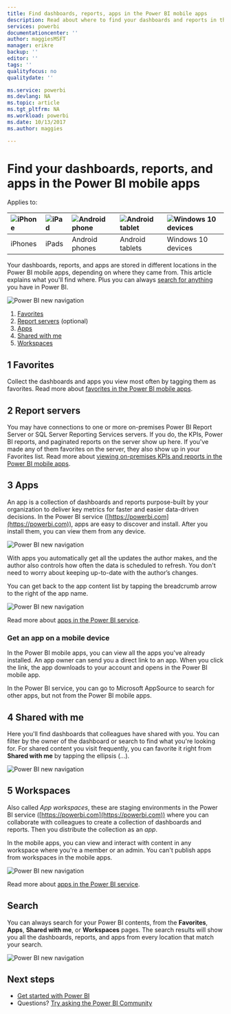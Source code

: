 ```yaml
---
title: Find dashboards, reports, apps in the Power BI mobile apps
description: Read about where to find your dashboards and reports in the Power BI mobile apps, depending on where they came from.
services: powerbi
documentationcenter: ''
author: maggiesMSFT
manager: erikre
backup: ''
editor: ''
tags: ''
qualityfocus: no
qualitydate: ''

ms.service: powerbi
ms.devlang: NA
ms.topic: article
ms.tgt_pltfrm: NA
ms.workload: powerbi
ms.date: 10/13/2017
ms.author: maggies

---
```

# Find your dashboards, reports, and apps in the Power BI mobile apps
Applies to:

| ![iPhone](media/powerbi-mobile-find-content-mobile-devices/iphone-logo-50-px.png) | ![iPad](media/powerbi-mobile-find-content-mobile-devices/ipad-logo-50-px.png) | ![Android phone](media/powerbi-mobile-find-content-mobile-devices/android-phone-logo-50-px.png) | ![Android tablet](media/powerbi-mobile-find-content-mobile-devices/android-tablet-logo-50-px.png) | ![Windows 10 devices](media/powerbi-mobile-find-content-mobile-devices/win-10-logo-50-px.png) |
|:--- |:--- |:--- |:--- |:--- |
| iPhones |iPads |Android phones |Android tablets |Windows 10 devices |

Your dashboards, reports, and apps are stored in different locations in the Power BI mobile apps, depending on where they came from. This article explains what you'll find where. Plus you can always [search for anything](powerbi-mobile-find-content-mobile-devices.md#search) you have in Power BI. 

![Power BI new navigation](media/powerbi-mobile-find-content-mobile-devices/power-bi-mobile-find-content.png)

1. [Favorites](powerbi-mobile-find-content-mobile-devices.md#1-favorites)
2. [Report servers](powerbi-mobile-find-content-mobile-devices.md#2-report-servers) (optional)
3. [Apps](powerbi-mobile-find-content-mobile-devices.md#3-apps)
4. [Shared with me](powerbi-mobile-find-content-mobile-devices.md#4-shared-with-me)
5. [Workspaces](powerbi-mobile-find-content-mobile-devices.md#5-workspaces)

## 1 Favorites
Collect the dashboards and apps you view most often by tagging them as favorites. Read more about [favorites in the Power BI mobile apps](mobile-apps-favorites.md).

## 2 Report servers
You may have connections to one or more on-premises Power BI Report Server or SQL Server Reporting Services servers. If you do, the KPIs, Power BI reports, and paginated reports on the server show up here. If you've made any of them favorites on the server, they also show up in your Favorites list. Read more about [viewing on-premises KPIs and reports in the Power BI mobile apps](powerbi-mobile-iphone-kpis-mobile-reports.md).

## 3 Apps
An app is a collection of dashboards and reports purpose-built by your organization to deliver key metrics for faster and easier data-driven decisions. In the Power BI service ([https://powerbi.com](https://powerbi.com)), apps are easy to discover and install. After you install them, you can view them from any device. 

![Power BI new navigation](media/powerbi-mobile-find-content-mobile-devices/power-bi-mobile-apps.png)

With apps you automatically get all the updates the author makes, and the author also controls how often the data is scheduled to refresh. You don't need to worry about keeping up-to-date with the author’s changes.

You can get back to the app content list by tapping the breadcrumb arrow to the right of the app name.

![Power BI new navigation](media/powerbi-mobile-find-content-mobile-devices/power-bi-it-spend-app-android.png)

Read more about [apps in the Power BI service](service-install-use-apps.md).

### Get an app on a mobile device
In the Power BI mobile apps, you can view all the apps you've already installed. An app owner can send you a direct link to an app. When you click the link, the app downloads to your account and opens in the Power BI mobile app. 

In the Power BI service, you can go to Microsoft AppSource to search for other apps, but not from the Power BI mobile apps. 

## 4 Shared with me
Here you'll find dashboards that colleagues have shared with you. You can filter by the owner of the dashboard or search to find what you're looking for. For shared content you visit frequently, you can favorite it right from **Shared with me** by tapping the ellipsis (...).

![Power BI new navigation](media/powerbi-mobile-find-content-mobile-devices/power-bi-mobile-shared-with-me-fave.png)

## 5 Workspaces
Also called *App workspaces*, these are staging environments in the Power BI service ([https://powerbi.com](https://powerbi.com)) where you can collaborate with colleagues to create a collection of dashboards and reports. Then you distribute the collection as an *app*. 

In the mobile apps, you can view and interact with content in any workspace where you're a member or an admin. You can't publish apps from workspaces in the mobile apps.

![Power BI new navigation](media/powerbi-mobile-find-content-mobile-devices/power-bi-mobile-workspaces-home-android.png)

Read more about [apps in the Power BI service](service-install-use-apps.md).

## Search
You can always search for your Power BI contents, from the **Favorites**, **Apps**, **Shared with me**, or **Workspaces** pages. The search results will show you all the dashboards, reports, and apps from every location that match your search. 

![Power BI new navigation](media/powerbi-mobile-find-content-mobile-devices/power-bi-mobile-search.png)

## Next steps
* [Get started with Power BI](service-get-started.md)
* Questions? [Try asking the Power BI Community](http://community.powerbi.com/)

